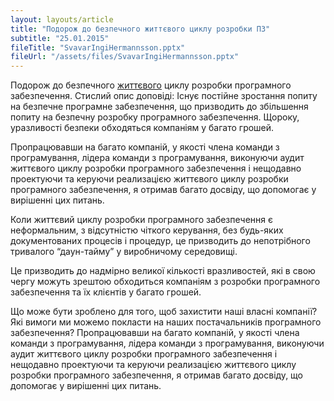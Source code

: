 ```yaml
---
layout: layouts/article
title: "Подорож до безпечного життєвого циклу розробки ПЗ"
subtitle: "25.01.2015"
fileTitle: "SvavarIngiHermannsson.pptx"
fileUrl: "/assets/files/SvavarIngiHermannsson.pptx"
---
```


Подорож до безпечного <a href="/">життєвого</a> циклу розробки програмного забезпечення. Стислий опис доповіді: Існує постійне зростання попиту на безпечне програмне забезпечення, що призводить до збільшення попиту на безпечну розробку програмного забезпечення. Щороку, уразливості безпеки обходяться компаніям у багато грошей.

Пропрацювавши на багато компаній, у якості члена команди з програмування, лідера команди з програмування, виконуючи аудит життєвого циклу розробки програмного забезпечення і нещодавно проектуючи та керуючи реализацією життєвого циклу розробки програмного забезпечення, я отримав багато досвіду, що допомогає у вирішенні цих питань.

Коли життєвий циклу розробки програмного забезпечення є неформальним, з відсутністю чіткого керування, без будь-яких документованих процесів і процедур, це призводить до непотрібного тривалого “даун-тайму” у виробничому середовищі.

Це призводить до надмірно великої кількості вразливостей, які в свою чергу можуть зрештою обходиться компаніям з розробки програмного забезпечення та їх клієнтів у багато грошей.

Що може бути зроблено для того, щоб захистити наші власні компанії? Які вимоги ми можемо покласти на наших постачальників програмного забезпечення? Пропрацювавши на багато компаній, у якості члена команди з програмування, лідера команди з програмування, виконуючи аудит життєвого циклу розробки програмного забезпечення і нещодавно проектуючи та керуючи реализацією життєвого циклу розробки програмного забезпечення, я отримав багато досвіду, що допомогає у вирішенні цих питань.


